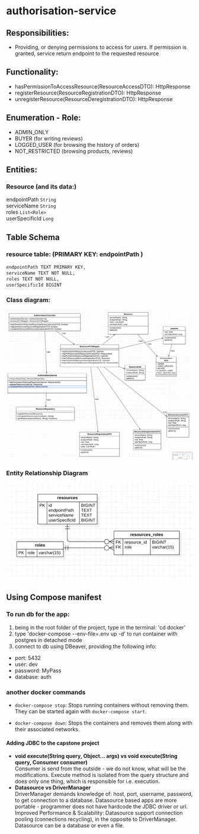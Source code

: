 # authorisation-service

## Responsibilities:
* Providing, or denying permissions to access for users. If permission is granted, service return endpoint to the requested resource

## Functionality:
* hasPermissionToAccessResource(ResourceAccessDTO): HttpResponse
* registerResource(ResourceRegistrationDTO): HttpResponse
* unregisterResource(ResourceDeregistrationDTO): HttpResponse

## Enumeration - Role:
* ADMIN_ONLY
* BUYER (for writing reviews)
* LOGGED_USER (for browsing the history of orders)
* NOT_RESTRICTED (browsing products, reviews)

## Entities:
### Resource (and its data:)
endpointPath `String`</br>
serviceName `String`</br>
roles `List<Role>`</br>
userSpecificId `Long`</br>

## Table Schema
### resource table: (PRIMARY KEY: endpointPath )
    endpointPath TEXT PRIMARY KEY,
    serviceName TEXT NOT NULL,
    roles TEXT NOT NULL,
    userSpecificId BIGINT

### Class diagram:
![class diagram](AuthorizationPlainJAVA.png)

### Entity Relationship Diagram
![ERD](ERD.png)

## Using Compose manifest
### To run db for the app:
1) being in the root folder of the project, type in the terminal: 'cd docker'
2) type 'docker-compose --env-file=.env up -d' to run container with postgres in detached mode
3) connect to db using DBeaver, providing the following info:
* port: 5432
* user: dev
* password: MyPass
* database: auth

### another docker commands
- `docker-compose stop`: Stops running containers without removing them. They can be started again with `docker-compose start`.

- `docker-compose down`: Stops the containers and removes them along with their associated networks.


#### Adding JDBC to the capstone project
* <b>void execute(String query, Object... args)  vs  void execute(String query, Consumer<PreparedStatement> consumer)</b> </br>
Consumer is send from the outside - we do not know, what will be the modifications.
Execute method is isolated from the query structure and does only one thing, which is responsible for i.e. execution.
* <b>Datasource vs DriverManager</b></br>
DriverManager demands knowledge of: host, port, username, password,  to get connection to a database. Datasource based apps are more portable - 
programmer does not have hardcode the JDBC driver or url.</br>
Improved Performance & Scalability: Datasource support connection pooling (connections recycling), in the opposite to DriverManager.
Datasource can be a database or even a file.